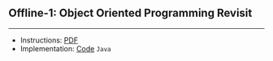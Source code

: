 ## Offline-1: Object Oriented Programming Revisit
---
- Instructions: [PDF](./1-offline-1-oop/Offline1.pdf)
- Implementation: [Code](./1-offline-1-oop/src/)  `Java`